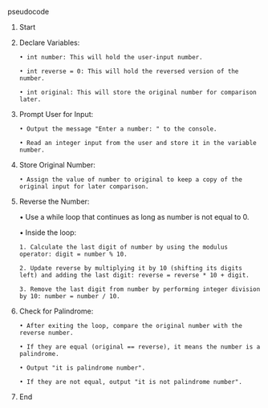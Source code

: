 pseudocode

1. Start 
2. Declare Variables: 

       • int number: This will hold the user-input number.

       • int reverse = 0: This will hold the reversed version of the number.

       • int original: This will store the original number for comparison later.

3. Prompt User for Input: 

       • Output the message "Enter a number: " to the console.

       • Read an integer input from the user and store it in the variable number.

4. Store Original Number: 

       • Assign the value of number to original to keep a copy of the original input for later comparison.

5. Reverse the Number:

   • Use a while loop that continues as long as number is not equal to 0.

     • Inside the loop:

       1. Calculate the last digit of number by using the modulus operator: digit = number % 10.

       2. Update reverse by multiplying it by 10 (shifting its digits left) and adding the last digit: reverse = reverse * 10 + digit.

       3. Remove the last digit from number by performing integer division by 10: number = number / 10.

6. Check for Palindrome:

       • After exiting the loop, compare the original number with the reverse number.

       • If they are equal (original == reverse), it means the number is a palindrome.

       • Output "it is palindrome number".

       • If they are not equal, output "it is not palindrome number".

7. End 
